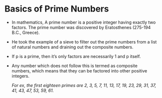 # Basics of Prime Numbers 

- In mathematics, A prime number is a positive integer having exactly two factors. The prime number was discovered by Eratosthenes (275-194 B.C., Greece). 
- He took the example of a sieve to filter out the prime numbers from a list of natural numbers and draining out the composite numbers.
- If p is a prime, then it’s only factors are necessarily 1 and p itself. 
- Any number which does not follow this is termed as composite numbers, which means that they can be factored into other positive integers.

  *For ex, the first eighteen primes are 2, 3, 5, 7, 11, 13, 17, 19, 23, 29, 31, 37, 41, 43, 47, 53, 59, 61.*

